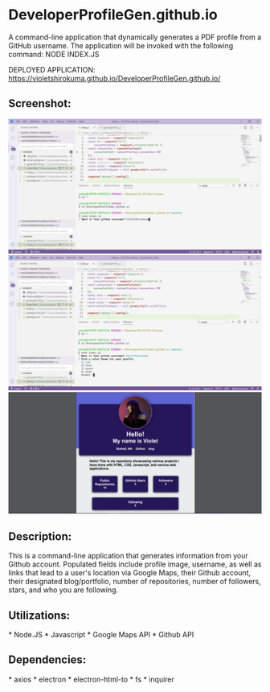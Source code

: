 # DeveloperProfileGen.github.io
A command-line application that dynamically generates a PDF profile from a GitHub username. The application will be invoked with the following command:   NODE INDEX.JS

DEPLOYED APPLICATION: https://violetshirokuma.github.io/DeveloperProfileGen.github.io/


<h2>Screenshot:</h2>

![GitHub Logo](/screenshots/dpgen1.png)
![GitHub Logo](/screenshots/dpgen2.png)
![GitHub Logo](/screenshots/dpgen3.png)


<h2>Description:</h2>

This is a command-line application that generates information from your Github account. Populated fields include profile image, username, as well as links that lead to a user's location via Google Maps, their Github account, their designated blog/portfolio, number of repositories, number of followers, stars, and who you are following.


<h2>Utilizations: </h2>
* Node.JS
* Javascript
* Google Maps API
* Github API


<h2>Dependencies: </h2>
* axios
* electron
* electron-html-to
* fs
* inquirer
